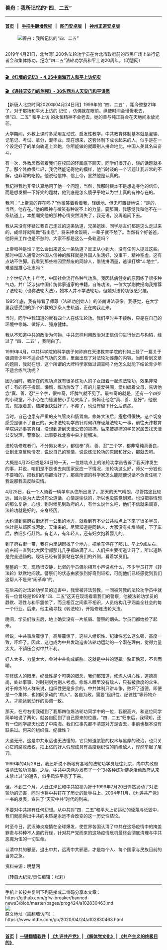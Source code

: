 ### 善舟：我所记忆的“四．二五”
------------------------

#### [首页](https://github.com/gfw-breaker/banned-news3/blob/master/README.md) &nbsp;&nbsp;|&nbsp;&nbsp; [手把手翻墙教程](https://github.com/gfw-breaker/guides/wiki) &nbsp;&nbsp;|&nbsp;&nbsp; [网门安卓版](https://github.com/oGate2/oGate) &nbsp;&nbsp;|&nbsp;&nbsp; [神州正道安卓版](https://github.com/SzzdOgate/update) 



<div><div class="featured_image">
 <figure>
  <img alt="善舟：我所记忆的“四．二五”" src="https://i.ntdtv.com/assets/uploads/2020/04/2020-04-24_135639-800x450.jpg"/>
 </figure><br/>
 <span class="caption">
  2019年4月21日，北台湾1,200名法轮功学员在台北市政府前的市民广场上举行记者会和集体炼功，纪念“四二五”法轮功学员和平上访20周年。（明慧网）
 </span>
</div>
</div><hr/>

#### [ 🎬  《红墙的记忆》- 4.25中南海万人和平上访纪实](http://141.164.39.94:10000/videos/legend/425.html)

 #### [ 🎬  《通往天安门的旅程》- 36名西方人天安门和平请愿 ](http://141.164.39.94:10000/videos/legend/JTT.html)

<div><div class="post_content" itemprop="articleBody">
 <p>
  【新唐人北京时间2020年04月24日讯】1999年的
  <ok href="https://www.ntdtv.com/gb/“四．二五”.htm">
   “四．二五”
  </ok>
  ，距今整整21年了。对于那场和平大上访的
  <ok href="https://www.ntdtv.com/gb/记忆.htm">
   记忆
  </ok>
  ，仿佛就在眼前。纵使时间会慢慢老去，但“四．二五”
  <ok href="https://www.ntdtv.com/gb/和平上访.htm">
   和平上访
  </ok>
  的永恒精神不会老去，她的善与纯正将会在天地间永放光芒。
 </p>
 <p>
  大学期间，外教上课时多采用互动式、启发性教学。中共教育体制基本就是灌输、记笔记、考试、拿分，混毕业。现在想来，这套体制下成长起来的人，似乎是在一个设定好了的单向轨道上奔跑，你所能做的就跟别人拼命地比，中国人美其名曰奋斗。
 </p>
 <p>
  有一次，外教居然领着我们在校园的环廊底下聊天。同学们很开心，谈的话题就多了。那个外教很年轻，我仍然能记得他的模样，他当时谈的一个话题让我非常的不解，也非常的吃惊。他说他信神、信上帝，显然他是认真的。
 </p>
 <p>
  我记得我也非常认真地问了他一个问题，当然，我那时根本不是想追寻他的信仰，而是想发掘一下好笑的题材，他到底是怎么傻乎乎地认为世上真的有神存在的。
 </p>
 <p>
  我问：“上帝真的存在吗？”他微笑着看着我，轻缓地、但无可置疑地说：“是的，当然，他存在。”他的眼神与微笑有种说不上的力量。霎那间，我感觉我和他不在一条轨道上，本想嘲笑他的那种心情突然消失了，我无语，没再追问下去。
 </p>
 <p>
  我从来没有怀疑过我自己走过的这条轨道，兄弟姐妹、同学朋友们都是这么走过来的，成绩好就叫做“有出息”，将来捧金饭碗，一辈子就不愁了。当然有个好爸爸，他将来工作也是不愁的。大家不都是这么一条轨道吗？
 </p>
 <p>
  上帝和神是谁？怎么会出来这么一条轨道？反正从小到大，没有任何人提过这些。那时中国人通常对外国人信神的解释就是外国人生活好，没事干，精神空虚。这有点站不住脚。我看到那些校园里颓废的同龄人，借钱拼酒量，逃课打牌“斗地主”，难道是雄心壮志吗？
 </p>
 <p>
  上个世纪八九十年代，中国社会流行各种气功热。我因祛病健身的原因练了很多种气功，并广泛涉猎中国传统佛家道家的书籍，自练功法。一位大学副教授向我推荐了法轮功（也称法轮大法），她本人并不学法轮功，但她对法轮功很感兴趣。
 </p>
 <p>
  1995年底，我有缘看了师尊（法轮功创始人）的济南讲法录像。我感觉，在大学里我感受到的那个外教的那条人生轨道，正在向我走来。
 </p>
 <p>
  当时，同学中我知道的就有四个人在炼法轮功。我们平时并不接触，只是在自己的环境中修炼、做好人、强身健体。
 </p>
 <p>
  我从不知道中共的政治为何物，中共怎样利用政治对正信信仰进行伏击与构陷，经过了
  <ok href="https://www.ntdtv.com/gb/“四．二五”.htm">
   “四．二五”
  </ok>
  ，我明白了。
 </p>
 <p>
  1999年4月，中共科学院的科学痞子何祚庥在天津教育学院的刊物上登了一篇关于强调青少年不适合练气功的文章，里面出现了对法轮功诬蔑的内容。当时看到文章的题目，我就在想，这个所谓的大牌科学家做过调查吗？他怎么就能下结论青少年不适合练气功呢？
 </p>
 <p>
  因为当时，我所在的炼功点就有很多炼功人的子女跟着一起炼法轮功，效果非常好：有的孩子撒谎、懒惰，炼功后改了；有的儿童爱哭闹，爱纠缠着父母，告诉他念“真、善、忍”三个字，很神奇，坏脾气就不见了。最神奇的就是，还有一个四岁的小顽童，不小心在门缝里把小手给夹紫了，妈妈让他念“真、善、忍好”，他很乖，就跟着念，结果很快就好了，不疼了，也没有留下什么后遗症。
 </p>
 <p>
  当时，自己也患有严重的支气管炎和肠胃病，修炼大法后，痊愈得很快。这个切身感受是骗不了自己的。天津法轮功学员针对何祚庥诬蔑法轮功一事，前往天津教育学院讲述事实真相，没想到遭到天津公安的抓捕。后来被抓捕的学员家属去找天津公安说理，警察说，此事要找北京中央才能解决。
 </p>
 <p>
  法轮功修炼者们，不分男女老少，都信奉“真、善、忍”三个字，都非常纯真善良，让到北京反映情况，说说自己的冤情，说说炼法轮功的原因和好处，那就去吧。
 </p>
 <p>
  大概是4月23日或是24日的一天，一位炼功点上的法轮功学员告诉了我天津发生的事，并说，咱们是不是也去向国家反应一下情况，法轮功这么好，师父一分钱也不要咱的，把我们的病都治好了，那些所谓的科学家怎么能随便说话不负责任呢？我说那我去反映实情。
 </p>
 <p>
  4月25日，我一个人骑着一辆单车从住所出发了。那天的天气晴朗，尽管路途比较远，因为是为大法说句公道话，心情是愉快的，所以也没感觉到累。也没把事情想的那么复杂，心想，到时候见到政府的人，有什么说什么吧，他们不信就来调查，法轮功就是好的，亲身经历。
 </p>
 <p>
  大约骑到离府右街还有一公里的地方，就看到有不少公共站点上下来了很多学员，估计是从郊区或河北、天津来的。尽管知道是同路人，大家没有扎堆喧闹，下了车后，依旧步行赶路。有老人，有年轻人，还有妇女抱着婴儿的。
 </p>
 <p>
  到了府右街一带，我在内里胡同找了个地方，把单车停在了那儿。早上9点左右，府右街一直到北大医学部那儿几乎都站满了人。人们把主要街道让开了，所以道路是完全通畅的。现场已经有警察站在学员们的外侧，看着学员们。
 </p>
 <p>
  整整的一天，现场很安静，比邻的学员偶尔相互小声说点什么，不少学员打开《转法轮》默默地阅读。警察们的状态由紧张到好奇到轻松，可能他们已经感觉到我们这帮人不是来“闹革命”的。
 </p>
 <p>
  在后来的对法轮功学员的迫害中，我曾被非法劳教，一同被劳教的法轮功学员中就有一位曾经是1999年“四．二五”这天在现场看着我们的警察，他被法轮功学员的静默、理性与和平震惊了，而且相互之间素不相识，人员结构几乎涵盖全社会的每一个行业。后来，他主动寻找《转法轮》，开始修炼法轮大法。
 </p>
 <p>
  晚间，学员们散去后，地上确实没有一片纸屑、警察的烟头。学员们都给捡了起来。
 </p>
 <p>
  听说，中共事后震惊了，高层震惊了，这些人组织性、纪律性怎么这么强，高度一致，吓坏了。因此，这也成为中共发动迫害法轮功运动的一个潜在理由，觉得力量太大，不镇压会对中共不利。
 </p>
 <p>
  好人太多、力量太大，会对中共构成威胁。这就是中共的逻辑。孰正孰邪，不言而喻。
 </p>
 <p>
  在修炼人的眼里，纪律性是个可笑的概念，我们都知道，修炼人讲心性，道德高尚，处处事事、时时刻刻为别人考虑。修炼人眼里没有敌人，只有被救度的众生。对于修炼的人群来说，组织性更是多余的。中共体制只讲斗争，败坏了道德，即便是一个集体，也如同多动的“病人”，各自为政，需要“组织性、纪律性”等药物介入，才能达到动作的协调一致。
 </p>
 <p>
  那天，在府右街我碰到了我那四位炼法轮功同学中的一位，我很高兴，和这位同学简单地说了两句，就各自回到了自己原来的位置。“四．二五”归来后，我得知，还有一位同学那天也去了中南海。我们仨事先都不清楚对方是否去，事前也根本没有联系过。何来的组织性、纪律性？
 </p>
 <p>
  大道无形。这是中共永远也无法懂的，它只知道肮脏的权术与黑厚的政治，也只关心它的腐败政权，把上亿的好人假想成具有高度组织性的阶级敌人，悍然举起了屠刀。
 </p>
 <p>
  1999年的4月26日，我还听说不断地有各地的法轮功学员赶往北京，向中共政府讲清法轮功真相。之后，中共中央两办发布了一个“对各种炼功健身活动政府从来未禁止过”的通告，似乎风波平息了下来。
 </p>
 <p>
  但，不到三个月，人丑江泽民和中共狼狈为奸于1999年7月20日悍然发动了对法轮功的迫害，同时也将中共钉在了历史的耻辱柱上。2004年11月，《九评共产党》一书的发表，宣告了“天灭中共”时代的到来。
 </p>
 <p>
  不要对中共抱有任何幻想。从中共对“四．二五”和平大上访运动的诬蔑与诋毁中，我们就能得出中共的本质是永远不会改变的这一历史性结论。
 </p>
 <p>
  时至今日，武汉肺炎疫情在全球爆发，使世界各国认清了中共在这场疫情中的掩盖罪责与种种不人道的行径，针对共产党而来的这场疫情危机最终会彻底清理与中共恶魔为伍的一切生命。
 </p>
 <p>
  认清中共的邪恶，退出中共，远离中共邪恶，才是每个人、每个国家与民族目前的当务之急。
 </p>
 <p>
  资料来源：明慧网
 </p>
 <p>
  （转自大纪元/责任编辑：张莉）
 </p>
 <div class="single_ad">
 </div>
</div>
</div>
<hr/>
手机上长按并复制下列链接或二维码分享本文章：<br/>
https://github.com/gfw-breaker/banned-news3/blob/master/pages/prog424/a102830463.md <br/>
<a href='https://github.com/gfw-breaker/banned-news3/blob/master/pages/prog424/a102830463.md'><img src='https://github.com/gfw-breaker/banned-news3/blob/master/pages/prog424/a102830463.md.png'/></a> <br/>
原文地址（需翻墙访问）：https://www.ntdtv.com/gb/2020/04/24/a102830463.html


------------------------
#### [首页](https://github.com/gfw-breaker/banned-news3/blob/master/README.md) &nbsp;|&nbsp; [一键翻墙软件](https://github.com/gfw-breaker/nogfw/blob/master/README.md) &nbsp;| [《九评共产党》](https://github.com/gfw-breaker/9ping.md/blob/master/README.md#九评之一评共产党是什么) | [《解体党文化》](https://github.com/gfw-breaker/jtdwh.md/blob/master/README.md) | [《共产主义的终极目的》](https://github.com/gfw-breaker/gczydzjmd.md/blob/master/README.md)


<img src='http://gfw-breaker.win/banned-news3/pages/prog424/a102830463.md' width='0px' height='0px'/>